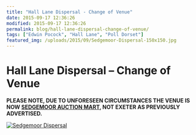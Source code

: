 ```yaml
---
title: "Hall Lane Dispersal - Change of Venue"
date: 2015-09-17 12:36:26
modified: 2015-09-17 12:36:26
permalink: blog/hall-lane-dispersal-change-of-venue/
tags: ["Edwin Pocock", "Hall Lane", "Poll Dorset"]
featured_img: /uploads/2015/09/Sedgemoor-Dispersal-150x150.jpg
---
```


# Hall Lane Dispersal &#8211; Change of Venue

**PLEASE NOTE, DUE TO UNFORESEEN CIRCUMSTANCES THE VENUE IS NOW <span style="text-decoration: underline;">SEDGEMOOR AUCTION MART</span>, NOT EXETER AS PREVIOUSLY ADVERTISED.**

[![Sedgemoor Dispersal](/uploads/2015/09/Sedgemoor-Dispersal-217x306.jpg)](/uploads/2015/09/Sedgemoor-Dispersal.jpg)
